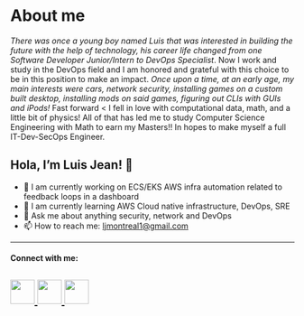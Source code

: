 # About me

*There was once a young boy named Luis that was interested in building the future with the help of technology, his career life changed from one Software Developer Junior/Intern to DevOps Specialist*. Now I work and study in the DevOps field and I am honored and grateful with this choice to be in this position to make an impact. *Once upon a time, at an early age, my main interests were cars, network security, installing games on a custom built desktop, 
installing mods on said games, figuring out CLIs with GUIs and iPods!* Fast forward < I fell in love with computational data, math, and a little bit of physics! All of that has led me to study Computer Science Engineering with Math to earn my Masters!! In hopes to make myself a full IT-Dev-SecOps Engineer.


## Hola, I’m Luis Jean! 👋

- 🔭 I am currently working on ECS/EKS AWS infra automation related to feedback loops in a dashboard
- 🌱 I am currently learning AWS Cloud native infrastructure, DevOps, SRE
- 💬 Ask me about anything security, network and DevOps
- 📫 How to reach me: ljmontreal1@gmail.com

---
#### Connect with me:


[<img src="https://user-images.githubusercontent.com/38962380/168151713-59971c5f-a0fa-4699-bdb2-ba5efc3f7f01.jpg" width="43">
](https://www.linkedin.com/in/luis-jean-01448a173/)  [<img src="https://user-images.githubusercontent.com/38962380/168152835-c81deb56-fb94-4e10-8ffd-d6361e61b9c1.png" width="43">
](https://www.Instagram.com/LuisRjean/)  [<img src="https://user-images.githubusercontent.com/38962380/168154797-fa12f72f-9a02-485a-81b7-7fe7a98be667.jpg" width="43">
](https://www.twitter.com/LuisRJean/) 
---



[1]: https://www.linkedin.com/in/luis-jean-01448a173
[2]: https://www.Instagram.com/LuisRjean
[3]: https://www.twitter.com/LuisRJean